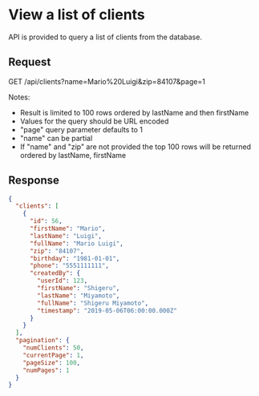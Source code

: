 # View a list of clients

API is provided to query a list of clients from the database.

## Request

GET /api/clients?name=Mario%20Luigi&zip=84107&page=1

Notes:

- Result is limited to 100 rows ordered by lastName and then firstName
- Values for the query should be URL encoded
- "page" query parameter defaults to 1
- "name" can be partial
- If "name" and "zip" are not provided the top 100 rows will be returned ordered by lastName, firstName

## Response

```json
{
  "clients": [
    {
      "id": 56,
      "firstName": "Mario",
      "lastName": "Luigi",
      "fullName": "Mario Luigi",
      "zip": "84107",
      "birthday": "1981-01-01",
      "phone": "5551111111",
      "createdBy": {
        "userId": 123,
        "firstName": "Shigeru",
        "lastName": "Miyamoto",
        "fullName": "Shigeru Miyamoto",
        "timestamp": "2019-05-06T06:00:00.000Z"
      }
    }
  ],
  "pagination": {
    "numClients": 50,
    "currentPage": 1,
    "pageSize": 100,
    "numPages": 1
  }
}
```
